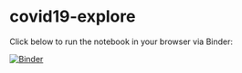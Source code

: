 # covid19-explore

Click below to run the notebook in your browser via Binder:

[![Binder](https://mybinder.org/badge_logo.svg)](https://mybinder.org/v2/gh/claire-loves-data/covid19-explore/HEAD?filepath=https%3A%2F%2Fgithub.com%2Fclaire-loves-data%2Fcovid19-explore%2Fblob%2Fmain%2FCovid%2520Vax%2520projections.ipynb)
